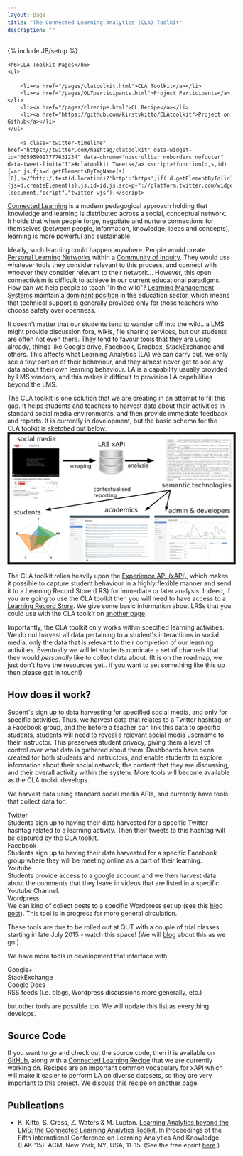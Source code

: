 ```yaml
---
layout: page
title: "The Connected Learning Analytics (CLA) Toolkit"
description: ""
---
```

{% include JB/setup %}

<div class="sidebarnav">

	<h6>CLA Toolkit Pages</h6>
	<ul>

		<li><a href="/pages/clatoolkit.html">CLA Toolkit</a></li>
		<li><a href="/pages/OLTparticipants.html">Project Participants</a></li>
		<li><a href="/pages/clrecipe.html">CL Recipe</a></li>
		<li><a href="https://github.com/kirstykitto/CLAtoolkit">Project on Github</a></li>
	</ul>

        <a class="twitter-timeline" href="https://twitter.com/hashtag/clatoolkit" data-widget-id="605959017777631234" data-chrome="noscrollbar noborders nofooter" data-tweet-limit="1">#clatoolkit Tweets</a> <script>!function(d,s,id){var js,fjs=d.getElementsByTagName(s)[0],p=/^http:/.test(d.location)?'http':'https';if(!d.getElementById(id)){js=d.createElement(s);js.id=id;js.src=p+"://platform.twitter.com/widgets.js";fjs.parentNode.insertBefore(js,fjs);}}(document,"script","twitter-wjs");</script>
</div>

<p> 
	<a href="http://connectedlearning.tv/infographicv">Connected Learning</a> is a modern pedagogical approach holding that knowledge and learning is distributed across a social, conceptual network. It holds that when people forge, negotiate and nurture connections for themselves (between people, information, knowledge, ideas and concepts), learning is more powerful and sustainable.
</p>
<p>
	Ideally, such learning could happen anywhere. People would create <a href="http://teacherchallenge.edublogs.org/creating-a-pln/">Personal Learning Networks</a> within a <a href="https://coi.athabascau.ca/">Community of Inquiry</a>. They would use whatever tools they consider relevant to this process, and connect with whoever they consider relevant to their network... However, this open connectivism is difficult to achieve in our current educational paradigms. How can we help people to teach "in the wild"? <a href="http://en.wikipedia.org/wiki/List_of_learning_management_systems">Learning Management Systems</a> maintain a <a href="http://mfeldstein.com/state-us-higher-education-lms-market-2014-edition/">dominant position</a> in the education sector, which means that technical support is generally provided only for those teachers who choose safety over openness. 
</p>
<p>
	It doesn't matter that our students tend to wander off into the wild..  a LMS might provide discussion fora, wikis, file sharing services, but our students are often not even there. They tend to favour tools that they are using already, things like Google drive, Facebook, Dropbox, StackExchange and others.  This affects what Learning Analytics (LA) we can carry out, we only see a tiny portion of their behaviour, and they almost never get to see any data about their own learning behaviour. LA is a capability usually provided by LMS vendors, and this makes it difficult to provision LA capabilities beyond the LMS. 
</p>
<p>
	The CLA toolkit is one solution that we are creating in an attempt to fill this gap. It helps students and teachers to harvest data about their activities in standard social media environments, and then provide immediate feedback and reports. It is currently in development, but the basic schema for the CLA toolkit is sketched out below.	   
	<img src="../assets/images/schema.jpg" alt="A basic schema for the CLA toolkit" width='635' border="5">
</p>
<p> 
	The CLA toolkit relies heavily upon the <a href="http://www.adlnet.gov/tla/experience-api/">Experience API (xAPI)</a>, which makes it possible to capture student behaviour in a highly flexible manner and send it to a Learning Record Store (LRS) for immediate or later analysis. Indeed, if you are going to use the CLA toolkit then you will need to have access to a <a href="http://tincanapi.com/learning-record-store/">Learning Record Store</a>. We give some basic information about LRSs that you could use with the CLA toolkit on <a href="../pages/lrs.html">another page</a>.
</p>
<p>
	Importantly, the CLA toolkit only works within specified learning activities. We do not harvest all data pertaining to a student's interactions in social media, only the data that is relevant to their completion of our learning activities. Eventually we will let students nominate a set of channels that they would <i>personally</i> like to collect data about. (It is on the roadmap, we just don't have the resources yet.. if you want to set something like this up then please get in touch!)
</p>
<h2>How does it work?</h2>
<p>
	Sudent's sign up to data harvesting for specified social media, and only for specific activities. Thus, we harvest data that relates to a Twitter hashtag, or a Facebook group, and the before a teacher can link this data to specific students, students will need to reveal a relevant social media username to their instructor. This preserves student privacy, giving them a level of control over what data is gathered about them. Dashboards have been created for both students and instructors, and enable students to explore information about their social network, the content that they are discussing, and their overall activity within the system. More tools will become available as the CLA toolkit develops.
</p>
<p>
	We harvest data using standard social media APIs, and currently have tools that collect data for:
	<dl>
		<dt>Twitter</dt> Students sign up to having their data harvested for a specific Twitter hashtag related to a learning activity. Then their tweets to this hashtag will be captured by the CLA toolkit.
		<dt>Facebook</dt> Students sign up to having their data harvested for a specific Facebook group where they will be meeting online as a part of their learning.
		<dt>Youtube</dt> Students provide access to a google account and we then harvest data about the comments that they leave in videos that are listed in a specific Youtube Channel. 
		<dt>Wordpress</dt> We can kind of collect posts to a specific Wordpress set up (see this <a href="http://www.beyondlms.org/blog/09/11/2015/TrialsUI/">blog post</a>). This tool is in progress for more general circulation. 
	</dl>	   
	These tools are due to be rolled out at QUT with a couple of trial classes starting in late July 2015 - watch this space! (We will <a href="/archive.html">blog</a> about this as we go.)
</p>
<p>
	We have more tools in development that interface with:
	<dl>
		<dt>Google+</dt>
		<dt>StackExchange</dt>
		<dt>Google Docs</dt>
		<dt>RSS feeds (i.e. blogs, Wordpress discussions more generally, etc.)</dt>
	</dl>
	but other tools are possible too. We will update this list as everything develops.
</p>

<h2>Source Code</h2>
<p>If you want to go and check out the source code, then it is available on <a href="https://github.com/kirstykitto/CLAtoolkit">GitHub</a>, along with a  <a href="https://github.com/kirstykitto/CLRecipe">Connected Learning Recipe</a> that we are currently working on. Recipes are an important common vocabulary for xAPI which will make it easier to perform LA on diverse datasets, so they are very important to this project. We discuss this recipe on <a href="../pages/clrecipe.html">another page</a>.
</p>
<h2>Publications</h2>
<ul>
	<li> K. Kitto, S. Cross, Z. Waters & M. Lupton. <a href="http://dl.acm.org/citation.cfm?id=2723627">Learning Analytics beyond the LMS: the Connected Learning Analytics Toolkit</a>.  In Proceedings of the Fifth International Conference on Learning Analytics And Knowledge (LAK '15).  ACM, New York, NY, USA, 11-15. (See the free eprint <a href="http://eprints.qut.edu.au/81343/">here</a>.)
	</li>
</ul>

